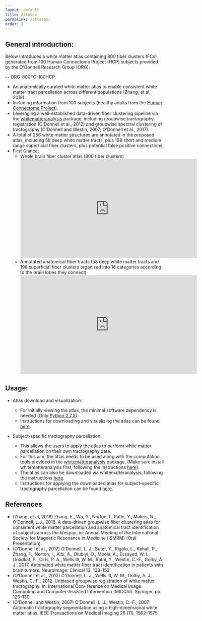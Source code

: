 ```yaml
---
layout: default
title: Atlases
permalink: /atlases/
order: 5
---
```


General introduction:
---

Below introduces a white matter atlas containing 800 fiber clusters (FCs) generated from 100 Human Connectome Project (HCP) subjects provided by the O'Donnell Research Group (ORG).

-- ORG-800FC-100HCP

* An anatomically curated white matter atlas to enable consistent white matter tract parcellation across different populations (Zhang, et al, 2018).
* Including information from 100 subjects (healthy adults from the [Human Connectome Project](https://www.humanconnectome.org)).
* Leveraging a well-established data-driven fiber clustering pipeline via the [whitematteranalysis](http://github.com/SlicerDMRI/whitematteranalysis) package, including groupwise tractography registration (O’Donnell et al., 2012) and groupwise spectral clustering of tractography (O’Donnell and Westin, 2007; O’Donnell et al., 2017).
* A total of 256 white matter structures are annotated in the proposed atlas, including 58 deep white matter tracts, plus 198 short and medium range superficial fiber clusters, plus potential false positive connections.
* First Glance:
	- Whole brain fiber cluster atlas (800 fiber clusters)
      <iframe width="560" height="315" src="https://www.youtube.com/embed/videoseries?list=PLww-JBrXO084AJN_nEZI838rFzwCaWGTY&index=0" frameborder="0" allowfullscreen="1" showinfo="1" rel="0"></iframe>
    - Annotated anatomical fiber tracts (58 deep white matter tracts and 198 superficial fiber clusters organized into 16 categories according to the brain lobes they connect)
      <iframe width="560" height="315" src="https://www.youtube.com/embed/videoseries?list=PLww-JBrXO084AJN_nEZI838rFzwCaWGTY&index=1" frameborder="0" allowfullscreen="1" showinfo="2" rel="0"></iframe>

Usage:
---
* Atlas download and visualization: 
	* For initially viewing the atlas, the minimal software dependency is needed (Only [Python 2.7.X](https://www.python.org/downloads/)).
	* Instructions for downloading and visualizing the atlas can be found [here](https://github.com/SlicerDMRI/ORG-Atlases#org-atlases).
	

* Subject-specific tractography parcellation:
	* This allows the users to apply the atlas to perform white matter parcellation on their own tractography data.
	* For this aim, the atlas needs to be used along with the computation tools provided in the [whitematteranalysis](http://github.com/SlicerDMRI/whitematteranalysis) package. (Make sure install whitematteranalysis first, following the instructions [here](https://github.com/SlicerDMRI/whitematteranalysis#whitematteranalysis)).
	* The atlas can also be downloaded via whitematteranalysis, following the instructions [here](<https://github.com/SlicerDMRI/whitematteranalysis/wiki/2b)-Downloading-a-Preprovided-Anatomically-Curated-Parcellation-Atlas>).
	* Instructions for applying the downloaded atlas for subject-specific tractography parcellation can be found [here](<https://github.com/SlicerDMRI/whitematteranalysis/wiki/2c)-Running-the-Clustering-Pipeline-to-Cluster-a-Single-Subject-from-the-Atlas>). 


References
---
- (Zhang, et al, 2018) Zhang, F., Wu, Y., Norton, I., Rathi, Y., Makris, N., O’Donnell, L.J., 2018. A data-driven groupwise fiber clustering atlas for consistent white matter parcellation and anatomical tract identification of subjects across the lifespan, in: Annual Meeting of the International Society for Magnetic Resonance in Medicine (ISMRM) (Oral Presentation).
- (O’Donnell et al., 2017) O’Donnell, L. J., Suter, Y., Rigolo, L., Kahali, P., Zhang, F., Norton, I., Albi, A., Olubiyi, O., Meola, A., Essayed, W. I., Unadkat, P., Ciris, P. A., Wells III, W. M., Rathi, Y., Westin, C.-F., Golby, A. J., 2017. Automated white matter fiber tract identification in patients with brain tumors. NeuroImage: Clinical 13, 138–153.
- (O’Donnell et al., 2012) O’Donnell, L. J., Wells III, W. M., Golby, A. J., Westin, C.-F., 2012. Unbiased groupwise registration of white matter tractography. In: International Con- ference on Medical Image Computing and Computer-Assisted Intervention (MICCAI). Springer, pp. 123–130.
- (O’Donnell and Westin, 2007) O’Donnell, L. J., Westin, C.-F., 2007. Automatic tractography segmentation using a high-dimensional white matter atlas. IEEE Transactions on Medical Imaging 26 (11), 1562–1575.

